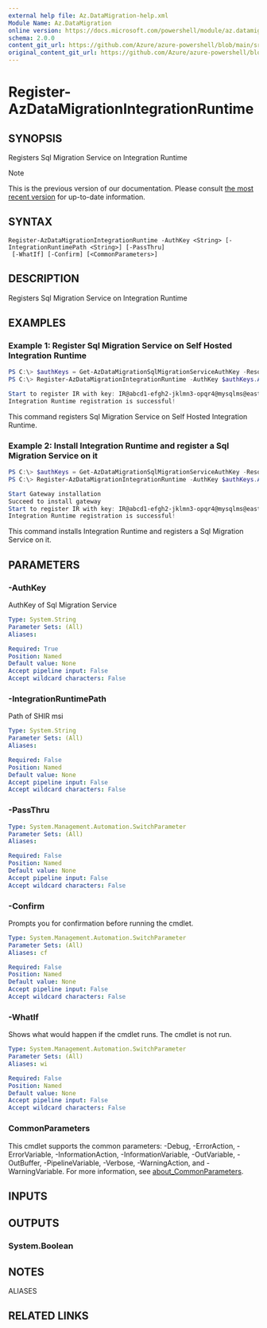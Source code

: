 ```yaml
---
external help file: Az.DataMigration-help.xml
Module Name: Az.DataMigration
online version: https://docs.microsoft.com/powershell/module/az.datamigration/register-azdatamigrationintegrationruntime
schema: 2.0.0
content_git_url: https://github.com/Azure/azure-powershell/blob/main/src/DataMigration/DataMigration/help/Register-AzDataMigrationIntegrationRuntime.md
original_content_git_url: https://github.com/Azure/azure-powershell/blob/main/src/DataMigration/DataMigration/help/Register-AzDataMigrationIntegrationRuntime.md
---
```


# Register-AzDataMigrationIntegrationRuntime

## SYNOPSIS
Registers Sql Migration Service on Integration Runtime

> [!NOTE]
>This is the previous version of our documentation. Please consult [the most recent version](/powershell/module/az.datamigration/register-azdatamigrationintegrationruntime) for up-to-date information.

## SYNTAX

```
Register-AzDataMigrationIntegrationRuntime -AuthKey <String> [-IntegrationRuntimePath <String>] [-PassThru]
 [-WhatIf] [-Confirm] [<CommonParameters>]
```

## DESCRIPTION
Registers Sql Migration Service on Integration Runtime

## EXAMPLES

### Example 1: Register Sql Migration Service on Self Hosted Integration Runtime
```powershell
PS C:\> $authKeys = Get-AzDataMigrationSqlMigrationServiceAuthKey -ResourceGroupName "MyResourceGroup" -SqlMigrationServiceName "MySqlMigrationService"
PS C:\> Register-AzDataMigrationIntegrationRuntime -AuthKey $authKeys.AuthKey1

Start to register IR with key: IR@abcd1-efgh2-jklmn3-opqr4@mysqlms@eastus@stuv5/wxyz6=
Integration Runtime registration is successful!
```

This command registers Sql Migration Service on Self Hosted Integration Runtime.

### Example 2: Install Integration Runtime and register a Sql Migration Service on it
```powershell
PS C:\> $authKeys = Get-AzDataMigrationSqlMigrationServiceAuthKey -ResourceGroupName "MyResourceGroup" -SqlMigrationServiceName "MySqlMigrationService"
PS C:\> Register-AzDataMigrationIntegrationRuntime -AuthKey $authKeys.AuthKey1 -IntegrationRuntimePath "C:\Users\user\Downloads\IntegrationRuntime.msi"

Start Gateway installation
Succeed to install gateway
Start to register IR with key: IR@abcd1-efgh2-jklmn3-opqr4@mysqlms@eastus@stuv5/wxyz6=
Integration Runtime registration is successful!
```

This command installs Integration Runtime and registers a Sql Migration Service on it.

## PARAMETERS

### -AuthKey
AuthKey of Sql Migration Service

```yaml
Type: System.String
Parameter Sets: (All)
Aliases:

Required: True
Position: Named
Default value: None
Accept pipeline input: False
Accept wildcard characters: False
```

### -IntegrationRuntimePath
Path of SHIR msi

```yaml
Type: System.String
Parameter Sets: (All)
Aliases:

Required: False
Position: Named
Default value: None
Accept pipeline input: False
Accept wildcard characters: False
```

### -PassThru

```yaml
Type: System.Management.Automation.SwitchParameter
Parameter Sets: (All)
Aliases:

Required: False
Position: Named
Default value: None
Accept pipeline input: False
Accept wildcard characters: False
```

### -Confirm
Prompts you for confirmation before running the cmdlet.

```yaml
Type: System.Management.Automation.SwitchParameter
Parameter Sets: (All)
Aliases: cf

Required: False
Position: Named
Default value: None
Accept pipeline input: False
Accept wildcard characters: False
```

### -WhatIf
Shows what would happen if the cmdlet runs.
The cmdlet is not run.

```yaml
Type: System.Management.Automation.SwitchParameter
Parameter Sets: (All)
Aliases: wi

Required: False
Position: Named
Default value: None
Accept pipeline input: False
Accept wildcard characters: False
```

### CommonParameters
This cmdlet supports the common parameters: -Debug, -ErrorAction, -ErrorVariable, -InformationAction, -InformationVariable, -OutVariable, -OutBuffer, -PipelineVariable, -Verbose, -WarningAction, and -WarningVariable. For more information, see [about_CommonParameters](http://go.microsoft.com/fwlink/?LinkID=113216).

## INPUTS

## OUTPUTS

### System.Boolean

## NOTES

ALIASES

## RELATED LINKS
